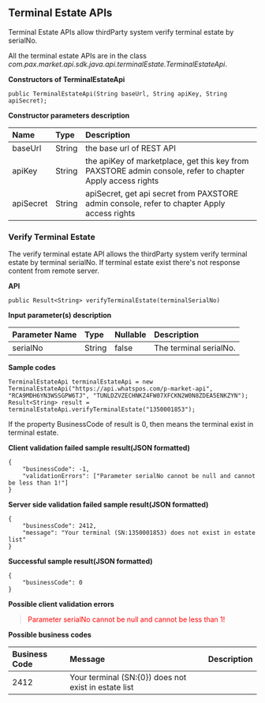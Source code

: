 ## Terminal Estate APIs

Terminal Estate APIs allow thirdParty system verify terminal estate by serialNo.

All the terminal estate APIs are in the class *com.pax.market.api.sdk.java.api.terminalEstate.TerminalEstateApi*.

**Constructors of TerminalEstateApi**

```
public TerminalEstateApi(String baseUrl, String apiKey, String apiSecret);
```

**Constructor parameters description**

|Name|Type|Description|
|:----|:----|:----|
|baseUrl|String|the base url of REST API|
|apiKey|String|the apiKey of marketplace, get this key from PAXSTORE admin console, refer to chapter Apply access rights|
|apiSecret|String|apiSecret, get api secret from PAXSTORE admin console, refer to chapter Apply access rights|

### Verify Terminal Estate

The verify terminal estate API allows the thirdParty system verify terminal estate by terminal serialNo.
If terminal estate exist there's not response content from remote server.

**API**

```
public Result<String> verifyTerminalEstate(terminalSerialNo)
```

**Input parameter(s) description**

|Parameter Name|Type|Nullable|Description|
|:---|:---|:---|:---|
|serialNo|String|false|The terminal serialNo.|

**Sample codes**

```
TerminalEstateApi terminalEstateApi = new TerminalEstateApi("https://api.whatspos.com/p-market-api", "RCA9MDH6YN3WSSGPW6TJ", "TUNLDZVZECHNKZ4FW07XFCKN2W0N8ZDEA5ENKZYN");
Result<String> result = terminalEstateApi.verifyTerminalEstate("1350001853");
```

If the property BusinessCode of result is 0, then means the terminal exist in terminal estate.

**Client validation failed sample result(JSON formatted)**

```
{
	"businessCode": -1,
	"validationErrors": ["Parameter serialNo cannot be null and cannot be less than 1!"]
}
```

**Server side validation failed sample result(JSON formatted)**

```
{
	"businessCode": 2412,
	"message": "Your terminal (SN:1350001853) does not exist in estate list"
}
```

**Successful sample result(JSON formatted)**

```
{
	"businessCode": 0
}
```

**Possible client validation errors**

> <font color=red>Parameter serialNo cannot be null and cannot be less than 1!</font>

**Possible business codes**

|Business Code|Message|Description|
|:---|:---|:---|
|2412|Your terminal (SN:{0}) does not exist in estate list|&nbsp;|
